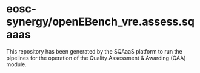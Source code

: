 # eosc-synergy/openEBench_vre.assess.sqaaas
This repository has been generated by the SQAaaS platform to run the pipelines
for the operation of the
Quality Assessment & Awarding (QAA)
module.
